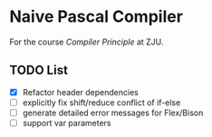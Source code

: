 # Naive Pascal Compiler

For the course *Compiler Principle* at ZJU.

## TODO List

- [x] Refactor header dependencies
- [ ] explicitly fix shift/reduce conflict of if-else
- [ ] generate detailed error messages for Flex/Bison
- [ ] support var parameters
